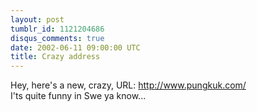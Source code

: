 ```yaml
---
layout: post
tumblr_id: 1121204686
disqus_comments: true
date: 2002-06-11 09:00:00 UTC
title: Crazy address
---
```


Hey, here's a new, crazy, URL: http://www.pungkuk.com/
<br/>
I'ts quite funny in Swe ya know...
